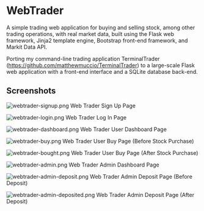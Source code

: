 WebTrader
=========
A simple trading web application for buying and selling stock, among other trading operations, with real market data, built using the Flask web framework, Jinja2 template engine, Bootstrap front-end framework, and Markit Data API.

Porting my command-line trading application TerminalTrader (https://github.com/matthewmuccio/TerminalTrader) to a large-scale Flask web application with a front-end interface and a SQLite database back-end.

Screenshots
-----------
![webtrader-signup.png](https://github.com/matthewmuccio/WebTrader/raw/master/screenshots/webtrader-signup.png)
Web Trader Sign Up Page

![webtrader-login.png](https://github.com/matthewmuccio/WebTrader/raw/master/screenshots/webtrader-login.png)
Web Trader Log In Page

![webtrader-dashboard.png](https://github.com/matthewmuccio/WebTrader/raw/master/screenshots/webtrader-dashboard.png)
Web Trader User Dashboard Page

![webtrader-buy.png](https://github.com/matthewmuccio/WebTrader/raw/master/screenshots/webtrader-buy.png)
Web Trader User Buy Page (Before Stock Purchase)

![webtrader-bought.png](https://github.com/matthewmuccio/WebTrader/raw/master/screenshots/webtrader-bought.png)
Web Trader User Buy Page (After Stock Purchase)

![webtrader-admin.png](https://github.com/matthewmuccio/WebTrader/raw/master/screenshots/webtrader-admin.png)
Web Trader Admin Dashboard Page

![webtrader-admin-deposit.png](https://github.com/matthewmuccio/WebTrader/raw/master/screenshots/webtrader-admin-deposit.png)
Web Trader Admin Deposit Page (Before Deposit)

![webtrader-admin-deposited.png](https://github.com/matthewmuccio/WebTrader/raw/master/screenshots/webtrader-admin-deposited.png)
Web Trader Admin Deposit Page (After Deposit)
